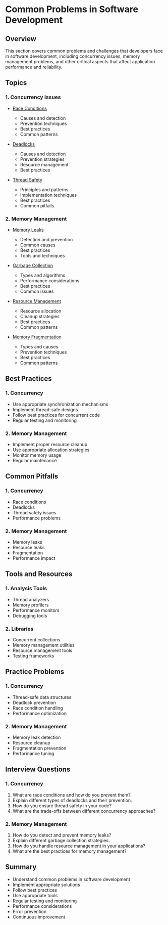 # Common Problems in Software Development

## Overview
This section covers common problems and challenges that developers face in software development, including concurrency issues, memory management problems, and other critical aspects that affect application performance and reliability.

## Topics

### 1. Concurrency Issues
- [Race Conditions](concurrency/race-conditions.md)
  - Causes and detection
  - Prevention techniques
  - Best practices
  - Common patterns

- [Deadlocks](concurrency/deadlocks.md)
  - Causes and detection
  - Prevention strategies
  - Resource management
  - Best practices

- [Thread Safety](concurrency/thread-safety.md)
  - Principles and patterns
  - Implementation techniques
  - Best practices
  - Common pitfalls

### 2. Memory Management
- [Memory Leaks](memory/memory-leaks.md)
  - Detection and prevention
  - Common causes
  - Best practices
  - Tools and techniques

- [Garbage Collection](memory/garbage-collection.md)
  - Types and algorithms
  - Performance considerations
  - Best practices
  - Common issues

- [Resource Management](memory/resource-management.md)
  - Resource allocation
  - Cleanup strategies
  - Best practices
  - Common patterns

- [Memory Fragmentation](memory/fragmentation.md)
  - Types and causes
  - Prevention techniques
  - Best practices
  - Common patterns

## Best Practices

### 1. Concurrency
- Use appropriate synchronization mechanisms
- Implement thread-safe designs
- Follow best practices for concurrent code
- Regular testing and monitoring

### 2. Memory Management
- Implement proper resource cleanup
- Use appropriate allocation strategies
- Monitor memory usage
- Regular maintenance

## Common Pitfalls

### 1. Concurrency
- Race conditions
- Deadlocks
- Thread safety issues
- Performance problems

### 2. Memory Management
- Memory leaks
- Resource leaks
- Fragmentation
- Performance impact

## Tools and Resources

### 1. Analysis Tools
- Thread analyzers
- Memory profilers
- Performance monitors
- Debugging tools

### 2. Libraries
- Concurrent collections
- Memory management utilities
- Resource management tools
- Testing frameworks

## Practice Problems

### 1. Concurrency
- Thread-safe data structures
- Deadlock prevention
- Race condition handling
- Performance optimization

### 2. Memory Management
- Memory leak detection
- Resource cleanup
- Fragmentation prevention
- Performance tuning

## Interview Questions

### 1. Concurrency
1. What are race conditions and how do you prevent them?
2. Explain different types of deadlocks and their prevention.
3. How do you ensure thread safety in your code?
4. What are the trade-offs between different concurrency approaches?

### 2. Memory Management
1. How do you detect and prevent memory leaks?
2. Explain different garbage collection strategies.
3. How do you handle resource management in your applications?
4. What are the best practices for memory management?

## Summary
- Understand common problems in software development
- Implement appropriate solutions
- Follow best practices
- Use appropriate tools
- Regular testing and monitoring
- Performance considerations
- Error prevention
- Continuous improvement 